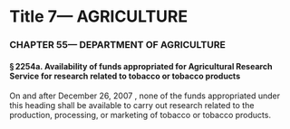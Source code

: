 
# Title 7— AGRICULTURE
### CHAPTER 55— DEPARTMENT OF AGRICULTURE
#### § 2254a. Availability of funds appropriated for Agricultural Research Service for research related to tobacco or tobacco products

On and after December 26, 2007 , none of the funds appropriated under this heading shall be available to carry out research related to the production, processing, or marketing of tobacco or tobacco products.

